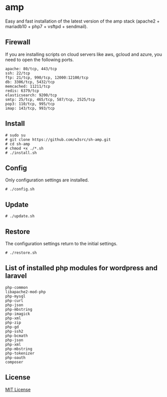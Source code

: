 # amp   
Easy and fast installation of the latest version of the amp stack (apache2 + mariadb10 + php7 + vsftpd + sendmail).   

## Firewall   
If you are installing scripts on cloud servers like aws, gcloud and azure, you need to open the following ports.   
```
apache: 80/tcp, 443/tcp
ssh: 22/tcp
ftp: 21/tcp, 990/tcp, 12000:12100/tcp
db: 3306/tcp, 5432/tcp
memcached: 11211/tcp
redis: 6379/tcp
elasticsearch: 9200/tcp
smtp: 25/tcp, 465/tcp, 587/tcp, 2525/tcp
pop3: 110/tcp, 995/tcp
imap: 143/tcp, 993/tcp
```

## Install   
```
# sudo su
# git clone https://github.com/w3src/sh-amp.git
# cd sh-amp
# chmod +x ./*.sh
# ./install.sh
```

## Config   
Only configuration settings are installed.
```
# ./config.sh
```

## Update   
```
# ./update.sh
```

## Restore   
The configuration settings return to the initial settings.   
```
# ./restore.sh
```

## List of installed php modules for wordpress and laravel   
```
php-common
libapache2-mod-php
php-mysql
php-curl
php-json
php-mbstring
php-imagick
php-xml
php-zip
php-gd
php-ssh2
php-bcmath
php-json
php-xml
php-mbstring
php-tokenizer
php-oauth
composer
```

## License   
[MIT License](LICENSE)   